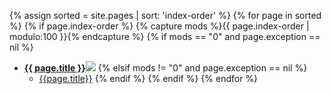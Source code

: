 {% assign sorted = site.pages | sort: 'index-order' %}
{% for page in sorted %}
{% if page.index-order %}
{% capture mods %}{{ page.index-order | modulo:100 }}{% endcapture %}
{% if mods == "0" and page.exception == nil %}
- [<b>{{ page.title }}</b><img src="/composer/unstable/assets/img/chevron-left.svg" class="caret">](..{{page.url}}.html)
{% elsif mods != "0" and page.exception == nil %}
  - [{{page.title}}](..{{page.url}}.html)
{% endif %}
{% endif %}
{% endfor %}
